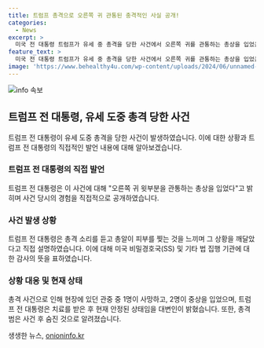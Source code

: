 ```yaml
---
title: 트럼프 총격으로 오른쪽 귀 관통된 충격적인 사실 공개!
categories:
  - News
excerpt: >
  미국 전 대통령 트럼프가 유세 중 총격을 당한 사건에서 오른쪽 귀를 관통하는 총상을 입었음을 공개했다. 총격 소리를 듣고 급히 몸을 숙이며 총격범의 행동을 막았다. 사건으로 1명 사망, 2명 중상을 입었고, 트럼프는 부상을 입었으나 현재 안정된 상태이다. 사건의 배경과 총격범의 동기는 조사 중이다.
feature_text: >
  미국 전 대통령 트럼프가 유세 중 총격을 당한 사건에서 오른쪽 귀를 관통하는 총상을 입었음을 공개했다. 총격 소리를 듣고 급히 몸을 숙이며 총격범의 행동을 막았다. 사건으로 1명 사망, 2명 중상을 입었고, 트럼프는 부상을 입었으나 현재 안정된 상태이다. 사건의 배경과 총격범의 동기는 조사 중이다.
image: 'https://www.behealthy4u.com/wp-content/uploads/2024/06/unnamed-file.png'
---
```


<p><img src="https://www.behealthy4u.com/wp-content/uploads/2024/06/unnamed-file.png" alt="info 속보" /></p>

<h2 data-ke-size="size26">트럼프 전 대통령, 유세 도중 총격 당한 사건</h2>

<p data-ke-size="size16">트럼프 전 대통령이 유세 도중 총격을 당한 사건이 발생하였습니다. 이에 대한 상황과 트럼프 전 대통령의 직접적인 발언 내용에 대해 알아보겠습니다.</p>

<h3>트럼프 전 대통령의 직접 발언</h3>

<p data-ke-size="size16">트럼프 전 대통령은 이 사건에 대해 "오른쪽 귀 윗부분을 관통하는 총상을 입었다"고 밝히며 사건 당시의 경험을 직접적으로 공개하였습니다.</p>

<h3>사건 발생 상황</h3>

<p data-ke-size="size16">트럼프 전 대통령은 총격 소리를 듣고 총알이 피부를 찢는 것을 느끼며 그 상황을 깨달았다고 직접 설명하였습니다. 이에 대해 미국 비밀경호국(SS) 및 기타 법 집행 기관에 대한 감사의 뜻을 표하였습니다.</p>

<h3>상황 대응 및 현재 상태</h3>

<p data-ke-size="size16">총격 사건으로 인해 현장에 있던 관중 중 1명이 사망하고, 2명이 중상을 입었으며, 트럼프 전 대통령은 치료를 받은 후 현재 안정된 상태임을 대변인이 밝혔습니다. 또한, 총격범은 사건 후 숨진 것으로 알려졌습니다.</p>
생생한 뉴스, <a href="https://onioninfo.kr" rel="dofollow">onioninfo.kr</a>


